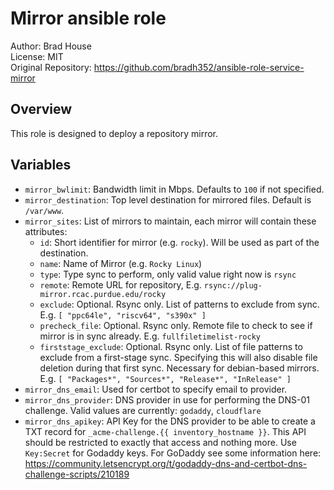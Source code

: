 # Mirror ansible role

Author: Brad House<br/>
License: MIT<br/>
Original Repository: https://github.com/bradh352/ansible-role-service-mirror

## Overview

This role is designed to deploy a repository mirror.

## Variables

- `mirror_bwlimit`: Bandwidth limit in Mbps. Defaults to `100` if not specified.
- `mirror_destination`: Top level destination for mirrored files. Default is
  `/var/www`.
- `mirror_sites`: List of mirrors to maintain, each mirror will contain these
  attributes:
  - `id`: Short identifier for mirror (e.g. `rocky`).  Will be used as part of
    the destination.
  - `name`: Name of Mirror (e.g. `Rocky Linux`)
  - `type`: Type sync to perform, only valid value right now is `rsync`
  - `remote`: Remote URL for repository,
    E.g. `rsync://plug-mirror.rcac.purdue.edu/rocky`
  - `exclude`: Optional. Rsync only. List of patterns to exclude from sync.
    E.g. `[ "ppc64le", "riscv64", "s390x" ]`
  - `precheck_file`: Optional. Rsync only. Remote file to check to see if mirror
    is in sync already. E.g. `fullfiletimelist-rocky`
  - `firststage_exclude`: Optional. Rsync only. List of file patterns to exclude
    from a first-stage sync. Specifying this will also disable file deletion
    during that first sync.  Necessary for debian-based mirrors.
    E.g. `[ "Packages*", "Sources*", "Release*", "InRelease" ]`
- `mirror_dns_email`: Used for certbot to specify email to provider.
- `mirror_dns_provider`: DNS provider in use for performing the DNS-01
  challenge.  Valid values are currently: `godaddy`, `cloudflare`
- `mirror_dns_apikey`: API Key for the DNS provider to be able to create
  a TXT record for `_acme-challenge.{{ inventory_hostname }}`.  This API should
  be restricted to exactly that access and nothing more.  Use `Key:Secret` for
  Godaddy keys. For GoDaddy see some information here:
  https://community.letsencrypt.org/t/godaddy-dns-and-certbot-dns-challenge-scripts/210189
